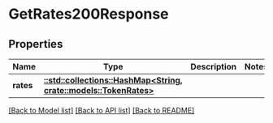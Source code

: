 # GetRates200Response

## Properties

Name | Type | Description | Notes
------------ | ------------- | ------------- | -------------
**rates** | [**::std::collections::HashMap<String, crate::models::TokenRates>**](TokenRates.md) |  | 

[[Back to Model list]](../README.md#documentation-for-models) [[Back to API list]](../README.md#documentation-for-api-endpoints) [[Back to README]](../README.md)


